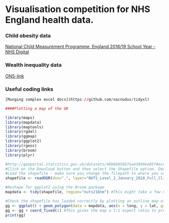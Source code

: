 # Visualisation competition for NHS England health data.  

### Child obesity data

[National Child Measurement Programme, England 2018/19 School Year - NHS Digital](https://digital.nhs.uk/data-and-information/publications/statistical/national-child-measurement-programme/2018-19-school-year)

### Wealth inequality data

[ONS-link](https://www.ons.gov.uk/economy/regionalaccounts/grossdisposablehouseholdincome/datasets/regionalgrossdisposablehouseholdincomebylocalauthoritiesbynuts1region?fbclid=IwAR0-LsdWeAcnDnCQxUzgie0umJRGaW4DDuRr2jzzpnPNKIN1DvnshlKZ6UU)

### Useful coding links
```R
[Munging complex excel docs](https://github.com/nacnudus/tidyxl)

####Plotting a map of the UK

library(maps)
library(mapdata)
library(maptools)
library(rgdal)
library(ggmap)
library(ggplot2)
library(rgeos)
library(broom)
library(plyr)

#http://geoportal.statistics.gov.uk/datasets/48b6b85bb7ea43699ee85f4ecd12fd36_0
#Click on the Download button and then select the Shapefile option. Download and unzip the files into a folder on your computer.
#Load the shapefile - make sure you change the filepath to where you saved the shapefiles
shapefile <- readOGR(dsn=".", layer="NUTS_Level_2_January_2018_Full_Clipped_Boundaries_in_the_United_Kingdom")

#Reshape for ggplot2 using the Broom package
mapdata <- tidy(shapefile, region="nuts218nm") #This might take a few minutes

#Check the shapefile has loaded correctly by plotting an outline map of the UK
gg <- ggplot() + geom_polygon(data = mapdata, aes(x = long, y = lat, group = group), color = "#FFFFFF", size = 0.25)
gg <- gg + coord_fixed(1) #This gives the map a 1:1 aspect ratio to prevent the map from appearing squashed
print(gg)

```


